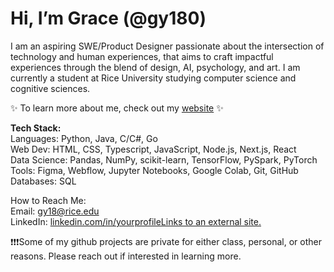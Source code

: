 # Hi, I’m Grace (@gy180)
I am an aspiring SWE/Product Designer passionate about the intersection of technology and human experiences, that aims to craft impactful experiences through the blend of design, AI, psychology, and art. I am currently a student at Rice University studying computer science and cognitive sciences. 

✨ To learn more about me, check out my [website](https://www.graceyyy.com/) ✨

**Tech Stack:** \
Languages: Python, Java, C/C#, Go \
Web Dev: HTML, CSS, Typescript, JavaScript, Node.js, Next.js, React \
Data Science: Pandas, NumPy, scikit-learn, TensorFlow, PySpark, PyTorch \
Tools: Figma, Webflow, Jupyter Notebooks, Google Colab, Git, GitHub \
Databases: SQL 

How to Reach Me:\
Email: gy18@rice.edu\
LinkedIn: [linkedin.com/in/yourprofileLinks to an external site.](https://www.linkedin.com/in/grace-y4ng/)

❗❗❗Some of my github projects are private for either class, personal, or other reasons. Please reach out if interested in learning more.

<!-- - 👀 I’m interested in ...
- 🌱 I’m currently learning ...
- 💞️ I’m looking to collaborate on ...
- 📫 How to reach me ...
- 😄 Pronouns: ...
- ⚡ Fun fact: ...
--->
<!---
gy180/gy180 is a ✨ special ✨ repository because its `README.md` (this file) appears on your GitHub profile.
You can click the Preview link to take a look at your changes.
--->
